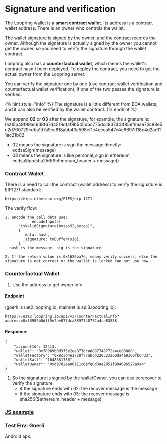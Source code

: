 # Signature and verification

The Loopring wallet is a **smart contract wallet**. Its address is a contract wallet address.  There is an owner who controls the wallet.&#x20;

The wallet signature is signed by the owner, and the contract records the owner. Although the signature is actually signed by the owner you cannot get the owner, so you need to verify the signature through the wallet contract.



Loopring also has a **counterfactual wallet**, which means the wallet's contract hasn't been deployed. To deploy the contract, you need to get the actual owner from the Loopring server.

You can verify the signature one by one (use contract wallet verification and counterfactual wallet verification), if one of the two passes the signature is verified.

{% hint style="info" %}
The signature is a little different from EOA wallets, and it can also be verified by the wallet contract.
{% endhint %}

We append **02** or **03** after the signature, for example, the signature is: 0x05b49f99ac6d8f67d4519dfaf9b545dbc775dcc837441f85ef9aae74c83e5c2d700729cdba1d7a9cc818abb43a598cf1e4eeca547e4e6697ff18c4d2ac111ac21b02

* 02 means the signature is sign the message directly: ecdsaSign(message)
* 03 means the signature is like personal\_sign in ethereum, ecdsaSign(sha256($ethereum\_header + message))

### Contract Wallet

There is a need to call the contract (wallet address) to verify the signature is EIP1271 standard:

```
https://eips.ethereum.org/EIPS/eip-1271
```

The verify flow:

```
1. encode the call data use:
			encodeInputs(
      "isValidSignature(bytes32,bytes)",
      {
        _data: hash,
        _signature: toBuffer(sig),
      }
  hash is the message, sig is the signature

2. If the return value is 0x1626ba7e, means verify success, else the signature is not correct or the wallet is locked can not use now.
```



### Counterfactual Wallet

1. Use the address to get owner info

#### Endpoint

(goerli is uat2.loopring.io, mainnet is api3.loopring.io):

```
https://uat2.loopring.io/api/v3/counterFactualInfo?address=0xf8989b0d3f5e2ee877dca8897748772a4ce83888
```

#### Response:

```
{
	"accountId": 12413,
	"wallet": "0xf8989b0d3f5e2ee877dca8897748772a4ce83888",
	"walletFactory": "0x8c3d4e1728f77abcd220323260da4a9306fb6433",
	"walletSalt": "1648381750",
	"walletOwner": "0xd9702ea86111c6efe0d3ae2851f994696527a9a4"
}
```

1. So the signature is signed by the walletOwner. you can use ecrecover to verify the signature:
   * if the signature ends with 02: the recover message is the message
   * if the signature ends with 03: the recover message is sha256($ethereum\_header + message)

### [JS example](../signature/sdk-signature/)

### Test Env: Goerli

Android apk:&#x20;

